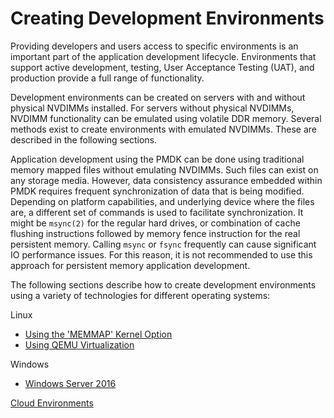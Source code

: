# Creating Development Environments

Providing developers and users access to specific environments is an important part of the application development lifecycle. Environments that support active development, testing, User Acceptance Testing \(UAT\), and production provide a full range of functionality.

Development environments can be created on servers with and without physical NVDIMMs installed. For servers without physical NVDIMMs, NVDIMM functionality can be emulated using volatile DDR memory. Several methods exist to create environments with emulated NVDIMMs. These are described in the following sections.

Application development using the PMDK can be done using traditional memory mapped files without emulating NVDIMMs. Such files can exist on any storage media. However, data consistency assurance embedded within PMDK requires frequent synchronization of data that is being modified. Depending on platform capabilities, and underlying device where the files are, a different set of commands is used to facilitate synchronization. It might be `msync(2)` for the regular hard drives, or combination of cache flushing instructions followed by memory fence instruction for the real persistent memory. Calling `msync` or `fsync` frequently can cause significant IO performance issues. For this reason, it is not recommended to use this approach for persistent memory application development.

The following sections describe how to create development environments using a variety of technologies for different operating systems:

Linux

* [Using the 'MEMMAP' Kernel Option](linux-environments/linux-memmap.md)
* [Using QEMU Virtualization](virtualization/qemu.md)

Windows

* [Windows Server 2016](windows-environments.md)

[Cloud Environments](cloud-environments.md)

